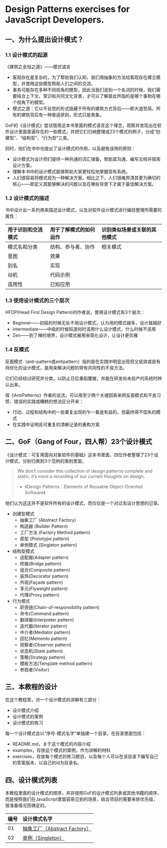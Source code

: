 # Design Patterns exercises for JavaScript Developers.

## 一、为什么提出设计模式？

### 1.1 设计模式的起源

《建筑之永恒之道》——模式语言

 * 客观存在是复杂的，为了帮助我们认知，我们用抽象的方法给客观存在建立模型，并使用这些模型帮助人们之间的交流。
 * 事务可能存在多种不同视角的模型，因此当我们说到一个名词的时候，我们需要结合上下文、常识和共同文化背景，才可以了解彼此所指的是哪个事物在哪个视角下的模型。
 * 模式之道：它以不自觉的形式隐藏于所有的建筑方式背后——即大道至简。所有的建筑背后有一种普适原则，形式只是表象。


GoF的《设计模式》尝试借用这本书里面的模式语言这个理念，观察并发现出在软件设计里面普遍存在的一些模式，并把它们归纳整理成23个模式的例子，分成“创建型”、“结构型”、“行为型”三类。

同时，他们在书中也提出了设计模式的作用，以及避免误用的原则：

 * 设计模式为设计师们提供一种共通的词汇储备，帮助其沟通、编写文档并探索设计方案。
 * 理解本书中的设计模式能够帮助大家更轻松地掌握现有系统。
 * 人们很容易将模式视为一种解决方案，相比之下，人们很难弄清其更为确切的核心——即定义其能够解决的问题以及在哪些背景下才属于最佳解决方案。


### 1.2 设计模式的描述

书中设计出一系列用来描述设计模式，以及对软件设计模式进行编目整理所需要的属性：

| 用于识别和交流模式  | 用于了解模式的如何运作   | 识别类似场景或关联的其他模式 |
| :------------------- | :------------------------- | :--------------------------- |
| 模式名和分类      | 结构、参与者、协作     | 相关模式                   |
| 意图              | 效果                   |                              |
| 别名              | 实现                   |                              |
| 动机              | 代码示例               |                              |
| 适用性            | 已知应用               | &nbsp;                       |



### 1.3 使用设计模式的三个层次

HFDP(Head First Design Pattern)的作者说，使用设计模式有3个层次：

* Beginner——初级的时候无处不用设计模式，认为用的模式越多，设计就越好
* Intermediate——中级的时候知道何时该用什么设计模式，什么时候不该用
* Zen——到了禅的境界，设计模式被用来简化设计，让设计更优雅

### 1.4 反模式

反面模式（anti-pattern或antipattern）指的是在实践中明显出现但又低效或是有待优化的设计模式，是用来解决问题的带有共同性的不良方法。

它们已经经过研究并分类，以防止日后重蹈覆辙，并能在研发尚未投产的系统时辨认出来。

按《AntiPatterns》作者的说法，可以用至少两个关键因素来把反面模式和不良习惯、错误的实践或糟糕的想法区分开来：

  * 行动、过程和结构中的一些重复出现的乍一看是有益的，但最终得不偿失的模式
  * 在实践中证明且可重复的清晰记录的重构方案


## 二、GoF（Gang of Four，四人帮）23个设计模式

《设计模式：可复用面向对象软件的基础》这本书里面，四位作者整理了23个设计模式，分别归类到3个范例的类别里面。

> We don’t consider this collection of design patterns complete and static; it’s more a recording of our current thoughts on design.
>
> - 《Design Patterns：Elements of Reusable Object-Oriented Software》

他们认为这这并不是软件所有的设计模式，而仅仅是一个对过去设计思想的记录。

* 创建型模式
  * 抽象工厂 (Abstract Factory)
  * 构造器 (Builder Pattern)
  * 工厂方法 (Factory Method pattern)
  * 原型 (Prototype pattern)
  * 单例模式 (Singleton pattern)
* 结构型模式
  * 适配器(Adapter pattern)
  * 桥接(Bridge pattern)
  * 组合(Composite pattern)
  * 装饰(Decorator pattern)
  * 外观(Façade pattern)
  * 享元(Flyweight pattern)
  * 代理(Proxy pattern)
* 行为模式
  * 职责链(Chain-of-responsibility pattern)
  * 命令(Command pattern)
  * 翻译器(Interpreter pattern)
  * 迭代器(Iterator pattern)
  * 中介者(Mediator pattern)
  * 回忆(Memento pattern)
  * 观察者(Observer pattern)
  * 状态机(State pattern)
  * 策略(Strategy pattern)
  * 模板方法(Template method pattern)
  * 参观者(Visitor)


## 三、本教程的设计

在这个教程里，对一个设计模式的讲解有三部分：

 - 设计模式介绍
 - 设计模式的案例
 - 设计模式的练习

每一个设计模式会以“序号-模式名字”单独建一个目录，在目录里面包括：

 * README.md，关于这个模式的内容介绍
 * examples，存放这个模式的案例，作为讲解的材料
 * exercises，存放每个模式的练习题目，以及每个人可以在该目录下编写自己的答案版本，以自己的id为目录名。

## 四、设计模式列表

本教程里面的设计模式的顺序，并非按照GoF的设计模式列表或其他书籍的顺序，而是按照我们在JavaScript里面容易见到的场景，结合项目的需要来排优先级，按准备情况而确定的。

| 编号     | 设计模式名字                             |
| :------ | :------------------------------------- |
| 01      | [抽象工厂（Abstract Factory）](01-abstract-factory/README.md)             |
| 02      | [单例（Singleton）](02-singleton/README.md)                       |
